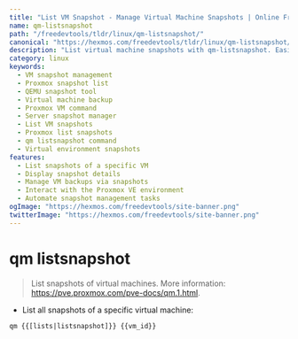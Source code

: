 ```yaml
---
title: "List VM Snapshot - Manage Virtual Machine Snapshots | Online Free DevTools by Hexmos"
name: qm-listsnapshot
path: "/freedevtools/tldr/linux/qm-listsnapshot/"
canonical: "https://hexmos.com/freedevtools/tldr/linux/qm-listsnapshot/"
description: "List virtual machine snapshots with qm-listsnapshot. Easily manage, restore, and delete snapshots of your VMs. Free online tool, no registration required."
category: linux
keywords:
  - VM snapshot management
  - Proxmox snapshot list
  - QEMU snapshot tool
  - Virtual machine backup
  - Proxmox VM command
  - Server snapshot manager
  - List VM snapshots
  - Proxmox list snapshots
  - qm listsnapshot command
  - Virtual environment snapshots
features:
  - List snapshots of a specific VM
  - Display snapshot details
  - Manage VM backups via snapshots
  - Interact with the Proxmox VE environment
  - Automate snapshot management tasks
ogImage: "https://hexmos.com/freedevtools/site-banner.png"
twitterImage: "https://hexmos.com/freedevtools/site-banner.png"
---
```


# qm listsnapshot

> List snapshots of virtual machines.
> More information: <https://pve.proxmox.com/pve-docs/qm.1.html>.

- List all snapshots of a specific virtual machine:

`qm {{[lists|listsnapshot]}} {{vm_id}}`
